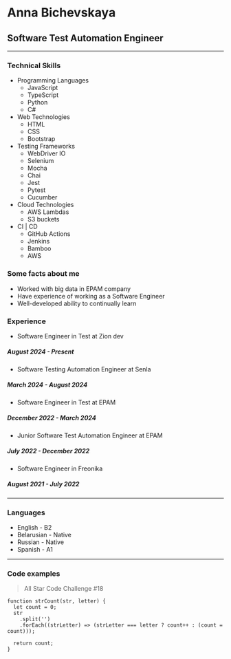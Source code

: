 # Anna Bichevskaya
## Software Test Automation Engineer
*********
### Technical Skills
* Programming Languages
    + JavaScript
    + TypeScript
    + Python
    + C#
* Web Technologies
    + HTML 
    + CSS 
    + Bootstrap
* Testing Frameworks
    + WebDriver IO
    + Selenium
    + Mocha
    + Chai
    + Jest
    + Pytest
    + Cucumber
* Cloud Technologies
    + AWS Lambdas
    + S3 buckets
* CI | CD 
    + GitHub Actions
    + Jenkins
    + Bamboo
    + AWS

### Some facts about me
* Worked with big data in EPAM company
* Have experience of working as a Software Engineer
* Well-developed ability to continually learn

### Experience
* Software Engineer in Test at Zion dev
##### August 2024 - Present
* Software Testing Automation Engineer at Senla
##### March 2024 - August 2024
* Software Engineer in Test at EPAM
##### December 2022 - March 2024
* Junior Software Test Automation Engineer at EPAM
##### July 2022 - December 2022
* Software Engineer in Freonika 
##### August 2021 - July 2022

*********
### Languages
* English - B2
* Belarusian - Native
* Russian - Native
* Spanish - A1

*********
### Code examples
> All Star Code Challenge #18
```
function strCount(str, letter) {
  let count = 0;
  str
    .split('')
    .forEach((strLetter) => (strLetter === letter ? count++ : (count = count)));

  return count;
}
```